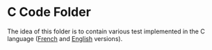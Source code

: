 # C Code Folder
The idea of this folder is to contain various test implemented in the C language ([French](./ANSSI/20220324_ANSSI_Guide_Regles_de_Programmation_pour_le_Developpement_Securise_de_Logiciels_en_Langage_C_v1_4.pdf) and [English](./ANSSI/20231130_ANSSI_Guide_Rules_for_Secure_C_Language_Software_Development_V1_4.pdf) versions).
